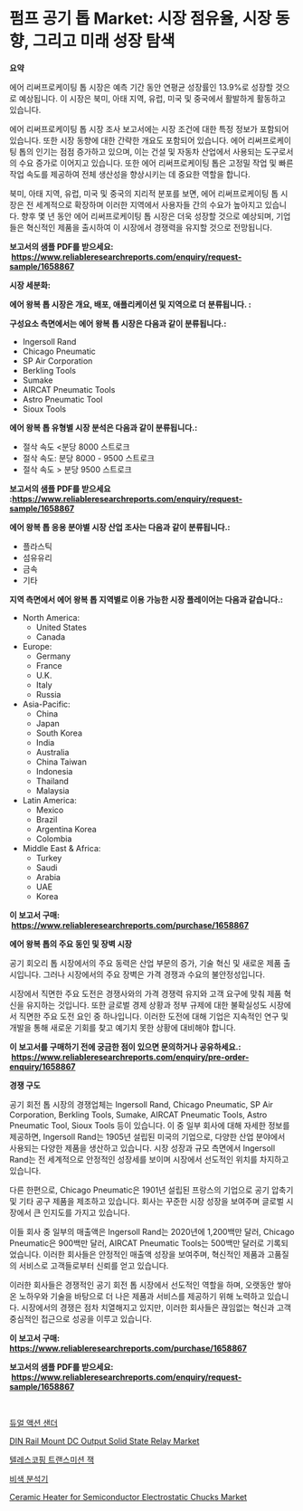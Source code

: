 <p><h1>펌프 공기 톱 Market: 시장 점유율, 시장 동향, 그리고 미래 성장 탐색</h1></p><p><strong>요약</strong></p>
<p><p>에어 리써프로케이팅 톱 시장은 예측 기간 동안 연평균 성장률인 13.9%로 성장할 것으로 예상됩니다. 이 시장은 북미, 아태 지역, 유럽, 미국 및 중국에서 활발하게 활동하고 있습니다.</p><p>에어 리써프로케이팅 톱 시장 조사 보고서에는 시장 조건에 대한 특정 정보가 포함되어 있습니다. 또한 시장 동향에 대한 간략한 개요도 포함되어 있습니다. 에어 리써프로케이팅 톱의 인기는 점점 증가하고 있으며, 이는 건설 및 자동차 산업에서 사용되는 도구로서의 수요 증가로 이어지고 있습니다. 또한 에어 리써프로케이팅 톱은 고정밀 작업 및 빠른 작업 속도를 제공하여 전체 생산성을 향상시키는 데 중요한 역할을 합니다.</p><p>북미, 아태 지역, 유럽, 미국 및 중국의 지리적 분포를 보면, 에어 리써프로케이팅 톱 시장은 전 세계적으로 확장하며 이러한 지역에서 사용자들 간의 수요가 높아지고 있습니다. 향후 몇 년 동안 에어 리써프로케이팅 톱 시장은 더욱 성장할 것으로 예상되며, 기업들은 혁신적인 제품을 출시하여 이 시장에서 경쟁력을 유지할 것으로 전망됩니다.</p></p>
<p><strong>보고서의 샘플 PDF를 받으세요: &nbsp;<a href="https://www.reliableresearchreports.com/enquiry/request-sample/1658867">https://www.reliableresearchreports.com/enquiry/request-sample/1658867</a></strong></p>
<p><strong>시장 세분화:</strong></p>
<p><strong> 에어 왕복 톱 시장은 개요, 배포, 애플리케이션 및 지역으로 더 분류됩니다. :</strong></p>
<p><strong>구성요소 측면에서는 에어 왕복 톱 시장은 다음과 같이 분류됩니다.:</strong></p>
<p><ul><li>Ingersoll Rand</li><li>Chicago Pneumatic</li><li>SP Air Corporation</li><li>Berkling Tools</li><li>Sumake</li><li>AIRCAT Pneumatic Tools</li><li>Astro Pneumatic Tool</li><li>Sioux Tools</li></ul></p>
<p><strong> 에어 왕복 톱 유형별 시장 분석은 다음과 같이 분류됩니다.:</strong></p>
<p><ul><li>절삭 속도 <분당 8000 스트로크</li><li>절삭 속도: 분당 8000 - 9500 스트로크</li><li>절삭 속도 > 분당 9500 스트로크</li></ul></p>
<p><strong>보고서의 샘플 PDF를 받으세요 :<a href="https://www.reliableresearchreports.com/enquiry/request-sample/1658867">https://www.reliableresearchreports.com/enquiry/request-sample/1658867</a></strong></p>
<p><strong> 에어 왕복 톱 응용 분야별 시장 산업 조사는 다음과 같이 분류됩니다.:</strong></p>
<p><ul><li>플라스틱</li><li>섬유유리</li><li>금속</li><li>기타</li></ul></p>
<p><strong>지역 측면에서 에어 왕복 톱 지역별로 이용 가능한 시장 플레이어는 다음과 같습니다.:</strong></p>
<p><ul>
    <li>
        North America:
        <ul>
            <li>United States</li>
            <li>Canada</li>
        </ul>
    </li>
    <li>
        Europe:
        <ul>
            <li>Germany</li>
            <li>France</li>
            <li>U.K.</li>
            <li>Italy</li>
            <li>Russia</li>
        </ul>
    </li>
    <li>
        Asia-Pacific:
        <ul>
            <li>China</li>
            <li>Japan</li>
            <li>South Korea</li>
            <li>India</li>
            <li>Australia</li>
            <li>China Taiwan</li>
            <li>Indonesia</li>
            <li>Thailand</li>
            <li>Malaysia</li>
        </ul>
    </li>
    <li>
        Latin America:
        <ul>
            <li>Mexico</li>
            <li>Brazil</li>
            <li>Argentina Korea</li>
            <li>Colombia</li>
        </ul>
    </li>
    <li>
        Middle East & Africa:
        <ul>
            <li>Turkey</li>
            <li>Saudi</li>
            <li>Arabia</li>
            <li>UAE</li>
            <li>Korea</li>
        </ul>
    </li>
    </ul></p>
<p><strong>이 보고서 구매: &nbsp;<a href="https://www.reliableresearchreports.com/purchase/1658867">https://www.reliableresearchreports.com/purchase/1658867</a></strong></p>
<p><strong>에어 왕복 톱의 주요 동인 및 장벽 시장</strong></p>
<p><p>공기 회오리 톱 시장에서의 주요 동력은 산업 부문의 증가, 기술 혁신 및 새로운 제품 출시입니다. 그러나 시장에서의 주요 장벽은 가격 경쟁과 수요의 불안정성입니다.</p><p>시장에서 직면한 주요 도전은 경쟁사와의 가격 경쟁력 유지와 고객 요구에 맞춰 제품 혁신을 유지하는 것입니다. 또한 글로벌 경제 상황과 정부 규제에 대한 불확실성도 시장에서 직면한 주요 도전 요인 중 하나입니다. 이러한 도전에 대해 기업은 지속적인 연구 및 개발을 통해 새로운 기회를 찾고 예기치 못한 상황에 대비해야 합니다.</p></p>
<p><strong>이 보고서를 구매하기 전에 궁금한 점이 있으면 문의하거나 공유하세요.: &nbsp;<a href="https://www.reliableresearchreports.com/enquiry/pre-order-enquiry/1658867">https://www.reliableresearchreports.com/enquiry/pre-order-enquiry/1658867</a></strong></p>
<p><strong>경쟁 구도</strong></p>
<p><p>공기 회전 톱 시장의 경쟁업체는 Ingersoll Rand, Chicago Pneumatic, SP Air Corporation, Berkling Tools, Sumake, AIRCAT Pneumatic Tools, Astro Pneumatic Tool, Sioux Tools 등이 있습니다. 이 중 일부 회사에 대해 자세한 정보를 제공하면, Ingersoll Rand는 1905년 설립된 미국의 기업으로, 다양한 산업 분야에서 사용되는 다양한 제품을 생산하고 있습니다. 시장 성장과 규모 측면에서 Ingersoll Rand는 전 세계적으로 안정적인 성장세를 보이며 시장에서 선도적인 위치를 차지하고 있습니다.</p><p>다른 한편으로, Chicago Pneumatic은 1901년 설립된 프랑스의 기업으로 공기 압축기 및 기타 공구 제품을 제조하고 있습니다. 회사는 꾸준한 시장 성장을 보여주며 글로벌 시장에서 큰 인지도를 가지고 있습니다.</p><p>이들 회사 중 일부의 매출액은 Ingersoll Rand는 2020년에 1,200백만 달러, Chicago Pneumatic은 900백만 달러, AIRCAT Pneumatic Tools는 500백만 달러로 기록되었습니다. 이러한 회사들은 안정적인 매출액 성장을 보여주며, 혁신적인 제품과 고품질의 서비스로 고객들로부터 신뢰를 얻고 있습니다.</p><p>이러한 회사들은 경쟁적인 공기 회전 톱 시장에서 선도적인 역할을 하며, 오랫동안 쌓아온 노하우와 기술을 바탕으로 더 나은 제품과 서비스를 제공하기 위해 노력하고 있습니다. 시장에서의 경쟁은 점차 치열해지고 있지만, 이러한 회사들은 끊임없는 혁신과 고객 중심적인 접근으로 성공을 이루고 있습니다.</p></p>
<p><strong>이 보고서 구매: &nbsp; <a href="https://www.reliableresearchreports.com/purchase/1658867">https://www.reliableresearchreports.com/purchase/1658867</a></strong></p>
<p><strong>보고서의 샘플 PDF를 받으세요: &nbsp;<a href="https://www.reliableresearchreports.com/enquiry/request-sample/1658867">https://www.reliableresearchreports.com/enquiry/request-sample/1658867</a></strong><strong></strong></p>
<p>&nbsp;</p>
<p><p><a href="https://github.com/vs019sa3m8x/Market-Research-Report-List-1/blob/main/121361412440.md">듀얼 액션 샌더</a></p><p><a href="https://github.com/nicoletavirag/Market-Research-Report-List-2/blob/main/din-rail-mount-dc-output-solid-state-relay-market.md">DIN Rail Mount DC Output Solid State Relay Market</a></p><p><a href="https://github.com/lzrvbyqzftro57/Market-Research-Report-List-1/blob/main/290661312439.md">텔레스코핑 트랜스미션 잭</a></p><p><a href="https://medium.com/@boydsmitham726/%EC%83%89%EB%8F%84%EA%B3%84-%EB%B6%84%EC%84%9D%EA%B8%B0-%EC%8B%9C%EC%9E%A5-%EC%A7%80%ED%91%9C-%ED%95%B4%EB%8F%85-%EC%8B%9C%EC%9E%A5-%EC%A0%90%EC%9C%A0%EC%9C%A8-%ED%8A%B8%EB%A0%8C%EB%93%9C-%EB%B0%8F-%EC%84%B1%EC%9E%A5-%ED%8C%A8%ED%84%B4-501a8c152875">비색 분석기</a></p><p><a href="https://github.com/redneck06/Market-Research-Report-List-2/blob/main/ceramic-heater-for-semiconductor-electrostatic-chucks-market.md">Ceramic Heater for Semiconductor Electrostatic Chucks Market</a></p></p>